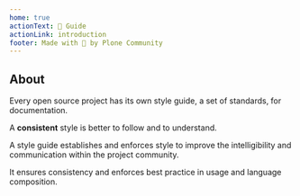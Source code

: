```yaml
---
home: true
actionText: 📝 Guide
actionLink: introduction
footer: Made with 💚 by Plone Community
---
```

<!--lint disable-->
## About
<!--lint enable-->

Every open source project has its own style guide, a set of standards, for documentation.

A **consistent** style is better to follow and to understand.

A style guide establishes and enforces style to improve the intelligibility and communication within the project community.

It ensures consistency and enforces best practice in usage and language composition.
